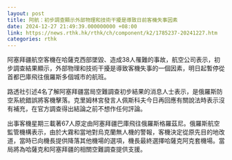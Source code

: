 ```yaml
---
layout: post
title: 阿航：初步調查顯示外部物理和技術干擾是導致日前客機失事因素
date: 2024-12-27 21:49:39.000000000 +08:00
link: https://news.rthk.hk/rthk/ch/component/k2/1785237-20241227.htm
categories: rthk
---
```


阿塞拜疆航空客機在哈薩克西部墜毀、造成38人罹難的事故，航空公司表示，初步調查結果顯示，外部物理和技術干擾是導致客機失事的一個因素，明日起暫停從首都巴庫飛往俄羅斯多個城市的航班。

路透社引述4名了解阿塞拜疆當局空難調查初步結果的消息人士表示，是俄羅斯防空系統錯誤將客機擊落。克里姆林宮發言人佩斯科夫今日再回應有關說法時表示沒有補充，在官方調查得出結論之前不想作任何評論。

出事客機星期三載著67人原定由阿塞拜疆巴庫飛往俄羅斯格羅茲尼。俄羅斯航空監管機構表示，由於大霧和當地對烏克蘭無人機的警報，客機決定從原先目的地改道，當時已向機長提供降落其他機場的選項，機長最終選擇哈薩克阿克套機場。當局將為哈薩克和阿塞拜疆的相關空難調查提供支援。
